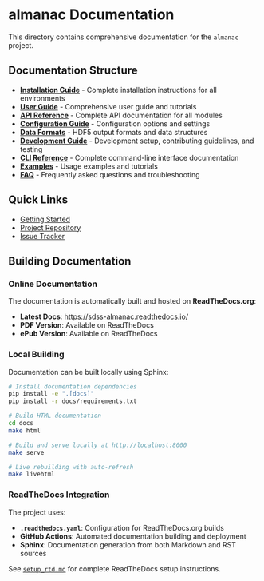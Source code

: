 # almanac Documentation

This directory contains comprehensive documentation for the `almanac` project.

## Documentation Structure

- **[Installation Guide](installation.md)** - Complete installation instructions for all environments
- **[User Guide](user-guide.md)** - Comprehensive user guide and tutorials
- **[API Reference](api-reference.md)** - Complete API documentation for all modules
- **[Configuration Guide](configuration.md)** - Configuration options and settings
- **[Data Formats](data-formats.md)** - HDF5 output formats and data structures
- **[Development Guide](development.md)** - Development setup, contributing guidelines, and testing
- **[CLI Reference](cli-reference.md)** - Complete command-line interface documentation
- **[Examples](examples/)** - Usage examples and tutorials
- **[FAQ](faq.md)** - Frequently asked questions and troubleshooting

## Quick Links

- [Getting Started](../README.md#getting-started)
- [Project Repository](https://github.com/sdss/almanac)
- [Issue Tracker](https://github.com/sdss/almanac/issues)

## Building Documentation

### Online Documentation

The documentation is automatically built and hosted on **ReadTheDocs.org**:
- **Latest Docs**: https://sdss-almanac.readthedocs.io/
- **PDF Version**: Available on ReadTheDocs
- **ePub Version**: Available on ReadTheDocs

### Local Building

Documentation can be built locally using Sphinx:

```bash
# Install documentation dependencies
pip install -e ".[docs]"
pip install -r docs/requirements.txt

# Build HTML documentation
cd docs
make html

# Build and serve locally at http://localhost:8000
make serve

# Live rebuilding with auto-refresh
make livehtml
```

### ReadTheDocs Integration

The project uses:
- **`.readthedocs.yaml`**: Configuration for ReadTheDocs.org builds
- **GitHub Actions**: Automated documentation building and deployment
- **Sphinx**: Documentation generation from both Markdown and RST sources

See [`setup_rtd.md`](setup_rtd.md) for complete ReadTheDocs setup instructions.